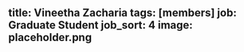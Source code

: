 title: Vineetha Zacharia
tags: [members]
job: Graduate Student
job_sort: 4
image: placeholder.png
---
